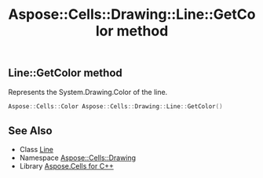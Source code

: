 ﻿---
title: Aspose::Cells::Drawing::Line::GetColor method
linktitle: GetColor
second_title: Aspose.Cells for C++ API Reference
description: 'Aspose::Cells::Drawing::Line::GetColor method. Represents the System.Drawing.Color of the line in C++.'
type: docs
weight: 2800
url: /cpp/aspose.cells.drawing/line/getcolor/
---
## Line::GetColor method


Represents the System.Drawing.Color of the line.

```cpp
Aspose::Cells::Color Aspose::Cells::Drawing::Line::GetColor()
```

## See Also

* Class [Line](../)
* Namespace [Aspose::Cells::Drawing](../../)
* Library [Aspose.Cells for C++](../../../)
